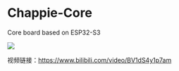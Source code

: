# Chappie-Core
Core board based on ESP32-S3

![](https://github.com/Forairaaaaa/Chappie-Core/blob/main/4.Pics/keyshot.18.png?raw=true)

视频链接：https://www.bilibili.com/video/BV1dS4y1p7am

